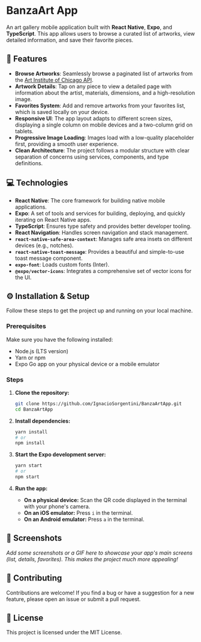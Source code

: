 # BanzaArt App

An art gallery mobile application built with **React Native**, **Expo**, and **TypeScript**. This app allows users to browse a curated list of artworks, view detailed information, and save their favorite pieces.

## 🚀 Features

  * **Browse Artworks**: Seamlessly browse a paginated list of artworks from the [Art Institute of Chicago API](https://api.artic.edu/docs).
  * **Artwork Details**: Tap on any piece to view a detailed page with information about the artist, materials, dimensions, and a high-resolution image.
  * **Favorites System**: Add and remove artworks from your favorites list, which is saved locally on your device.
  * **Responsive UI**: The app layout adapts to different screen sizes, displaying a single column on mobile devices and a two-column grid on tablets.
  * **Progressive Image Loading**: Images load with a low-quality placeholder first, providing a smooth user experience.
  * **Clean Architecture**: The project follows a modular structure with clear separation of concerns using services, components, and type definitions.

## 💻 Technologies

  * **React Native**: The core framework for building native mobile applications.
  * **Expo**: A set of tools and services for building, deploying, and quickly iterating on React Native apps.
  * **TypeScript**: Ensures type safety and provides better developer tooling.
  * **React Navigation**: Handles screen navigation and stack management.
  * **`react-native-safe-area-context`**: Manages safe area insets on different devices (e.g., notches).
  * **`react-native-toast-message`**: Provides a beautiful and simple-to-use toast message component.
  * **`expo-font`**: Loads custom fonts (Inter).
  * **`@expo/vector-icons`**: Integrates a comprehensive set of vector icons for the UI.

## ⚙️ Installation & Setup

Follow these steps to get the project up and running on your local machine.

### Prerequisites

Make sure you have the following installed:

  * Node.js (LTS version)
  * Yarn or npm
  * Expo Go app on your physical device or a mobile emulator

### Steps

1.  **Clone the repository:**

    ```bash
    git clone https://github.com/IgnacioSorgentini/BanzaArtApp.git
    cd BanzaArtApp
    ```

2.  **Install dependencies:**

    ```bash
    yarn install
    # or
    npm install
    ```

3.  **Start the Expo development server:**

    ```bash
    yarn start
    # or
    npm start
    ```

4.  **Run the app:**

      * **On a physical device:** Scan the QR code displayed in the terminal with your phone's camera.
      * **On an iOS emulator:** Press `i` in the terminal.
      * **On an Android emulator:** Press `a` in the terminal.

## 🎨 Screenshots

*Add some screenshots or a GIF here to showcase your app's main screens (list, details, favorites). This makes the project much more appealing\!*

## 🤝 Contributing

Contributions are welcome\! If you find a bug or have a suggestion for a new feature, please open an issue or submit a pull request.

## 📄 License

This project is licensed under the MIT License.
